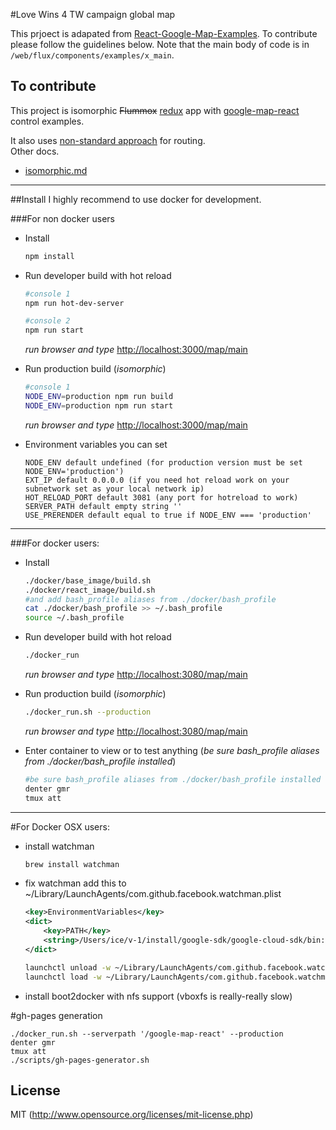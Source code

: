 #Love Wins 4 TW campaign global map

This prjoect is adapated from [React-Google-Map-Examples](https://github.com/istarkov/google-map-react-examples). To contribute please follow the guidelines below. Note that the main body of code is in `/web/flux/components/examples/x_main`.  

## To contribute
This project is isomorphic ~~Flummox~~ [redux](https://github.com/gaearon/redux) app with [google-map-react](https://github.com/istarkov/google-map-react) control examples.

It also uses [non-standard approach](https://github.com/istarkov/google-map-react-examples/blob/master/docs/routing.md) for routing.   
Other docs.
* [isomorphic.md](https://github.com/istarkov/google-map-react-examples/blob/master/docs/isomorphic.md)

---

##Install
I highly recommend to use docker for development.

###For non docker users
* Install   
  ```bash
  npm install  
  ```

* Run developer build with hot reload  
  ```bash
  #console 1
  npm run hot-dev-server
  ```

  ```bash
  #console 2
  npm run start
  ```
  *run browser and type* [http://localhost:3000/map/main](http://localhost:3000/map/main)

* Run production build (*isomorphic*)   
  ```bash
  #console 1
  NODE_ENV=production npm run build
  NODE_ENV=production npm run start
  ```
  *run browser and type* [http://localhost:3000/map/main](http://localhost:3000/map/main)

* Environment variables you can set   
  ```
  NODE_ENV default undefined (for production version must be set NODE_ENV='production')
  EXT_IP default 0.0.0.0 (if you need hot reload work on your subnetwork set as your local network ip)
  HOT_RELOAD_PORT default 3081 (any port for hotreload to work)
  SERVER_PATH default empty string ''
  USE_PRERENDER default equal to true if NODE_ENV === 'production'
  ```


---


###For docker users:
* Install   
  ```bash
  ./docker/base_image/build.sh
  ./docker/react_image/build.sh
  #and add bash_profile aliases from ./docker/bash_profile
  cat ./docker/bash_profile >> ~/.bash_profile
  source ~/.bash_profile
  ```

* Run developer build with hot reload   
  ```bash
  ./docker_run
  ```
  *run browser and type* [http://localhost:3080/map/main](http://localhost:3000/map/main)

* Run production build (*isomorphic*)   
  ```bash
  ./docker_run.sh --production
  ```
  *run browser and type* [http://localhost:3080/map/main](http://localhost:3000/map/main)

* Enter container to view or to test anything (*be sure bash_profile aliases from ./docker/bash_profile installed*)   
  ```bash
  #be sure bash_profile aliases from ./docker/bash_profile installed
  denter gmr
  tmux att
  ```


---


#For Docker OSX users:
* install watchman   
  ```bash
  brew install watchman
  ```

* fix watchman add this to ~/Library/LaunchAgents/com.github.facebook.watchman.plist   
  ```xml
  <key>EnvironmentVariables</key>
  <dict>
      <key>PATH</key>
      <string>/Users/ice/v-1/install/google-sdk/google-cloud-sdk/bin:/usr/local/opt/coreutils/libexec/gnubin:/usr/local/bin:/usr/bin:/bin:/usr/sbin:/sbin:/usr/local/CrossPack-AVR/bin:/usr/local/go/bin:/Users/ice/v-1/checker-276:/home/ice/web_projects/amazon_ec2/ec2-api-tools-1.6.13.0/bin</string>
  </dict>
  ```

  ```bash
  launchctl unload -w ~/Library/LaunchAgents/com.github.facebook.watchman.plist
  launchctl load -w ~/Library/LaunchAgents/com.github.facebook.watchman.plist
  ```

* install boot2docker with nfs support (vboxfs is really-really slow) 


#gh-pages generation
```
./docker_run.sh --serverpath '/google-map-react' --production
denter gmr
tmux att
./scripts/gh-pages-generator.sh
```

## License
MIT (http://www.opensource.org/licenses/mit-license.php)   


